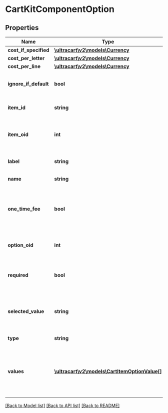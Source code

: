 # CartKitComponentOption

## Properties
Name | Type | Description | Notes
------------ | ------------- | ------------- | -------------
**cost_if_specified** | [**\ultracart\v2\models\Currency**](Currency.md) |  | [optional] 
**cost_per_letter** | [**\ultracart\v2\models\Currency**](Currency.md) |  | [optional] 
**cost_per_line** | [**\ultracart\v2\models\Currency**](Currency.md) |  | [optional] 
**ignore_if_default** | **bool** | True if the default answer is ignored | [optional] 
**item_id** | **string** | Kit component item id | [optional] 
**item_oid** | **int** | Unique identifier for the kit component item | [optional] 
**label** | **string** | Display label for the option | [optional] 
**name** | **string** | Name of the option | [optional] 
**one_time_fee** | **bool** | Charge the fee a single time instead of multiplying by the quantity | [optional] 
**option_oid** | **int** | Unique identifier for the option | [optional] 
**required** | **bool** | True if the customer is required to select a value | [optional] 
**selected_value** | **string** | The value of the option specified by the customer | [optional] 
**type** | **string** | Type of option | [optional] 
**values** | [**\ultracart\v2\models\CartItemOptionValue[]**](CartItemOptionValue.md) | Values that the customer can select from for radio or select type options | [optional] 

[[Back to Model list]](../README.md#documentation-for-models) [[Back to API list]](../README.md#documentation-for-api-endpoints) [[Back to README]](../README.md)


